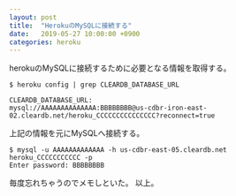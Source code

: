```yaml
---
layout: post
title:  "HerokuのMySQLに接続する"
date:   2019-05-27 10:00:00 +0900
categories: heroku
---
```


herokuのMySQLに接続するために必要となる情報を取得する。

```bashrc
$ heroku config | grep CLEARDB_DATABASE_URL

CLEARDB_DATABASE_URL:
mysql://AAAAAAAAAAAAAA:BBBBBBBB@us-cdbr-iron-east-02.cleardb.net/heroku_CCCCCCCCCCCCCCC?reconnect=true
```

上記の情報を元にMySQLへ接続する。

```bashrc
$ mysql -u AAAAAAAAAAAAA -h us-cdbr-east-05.cleardb.net heroku_CCCCCCCCCCC -p
Enter password: BBBBBBBB
```

毎度忘れちゃうのでメモしといた。
以上。
